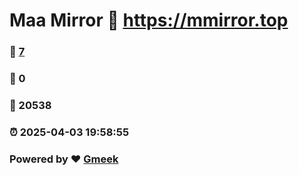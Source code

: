 # Maa Mirror :link: https://mmirror.top 
### :page_facing_up: [7](https://mmirror.top/tag.html) 
### :speech_balloon: 0 
### :hibiscus: 20538 
### :alarm_clock: 2025-04-03 19:58:55 
### Powered by :heart: [Gmeek](https://github.com/Meekdai/Gmeek)
